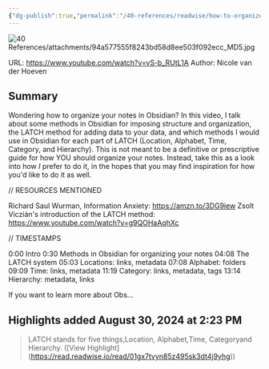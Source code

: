 ```yaml
---
{"dg-publish":true,"permalink":"/40-references/readwise/how-to-organize-your-notes-in-obsidian-the-latch-method/","tags":["rw/articles"]}
---
```


![40 References/attachments/94a577555f8243bd58d8ee503f092ecc_MD5.jpg](/img/user/40%20References/attachments/94a577555f8243bd58d8ee503f092ecc_MD5.jpg)
  
URL: https://www.youtube.com/watch?v=vS-b_RUtL1A
Author: Nicole van der Hoeven

## Summary

Wondering how to organize your notes in Obsidian? In this video, I talk about some methods in Obsidian for imposing structure and organization, the LATCH method for adding data to your data, and which methods I would use in Obsidian for each part of LATCH (Location, Alphabet, Time, Category, and Hierarchy). This is not meant to be a definitive or prescriptive guide for how YOU should organize your notes. Instead, take this as a look into how *I* prefer to do it, in the hopes that you may find inspiration for how you'd like to do it as well.


// RESOURCES MENTIONED

Richard Saul Wurman, Information Anxiety: https://amzn.to/3DG9iew
Zsolt Viczián's introduction of the LATCH method: https://www.youtube.com/watch?v=g9QOHaAqhXc


// TIMESTAMPS

0:00 Intro
0:30 Methods in Obsidian for organizing your notes
04:08 The LATCH system
05:03 Locations: links, metadata
07:08 Alphabet: folders
09:09 Time: links, metadata
11:19 Category: links, metadata, tags
13:14 Hierarchy: metadata, links

If you want to learn more about Obs...

## Highlights added August 30, 2024 at 2:23 PM
>LATCH stands for five things,Location, Alphabet,Time, Categoryand Hierarchy. ([View Highlight] (https://read.readwise.io/read/01gx7tvyn85z495sk3dt4j9yhg))


